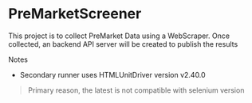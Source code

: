 # PreMarketScreener

This project is to collect PreMarket Data using a WebScraper. Once collected, an backend API server will be created to publish the results

Notes
- Secondary runner uses HTMLUnitDriver version v2.40.0
> Primary reason, the latest is not compatible with selenium version